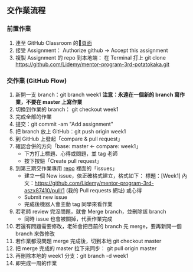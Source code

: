 ## 交作業流程

### 前置作業
1. 連至 GitHub Classroom 的[頁面](https://classroom.github.com/a/V4hZopA2)
2. 接受 Assignment： Authorize github → Accept this assignment
3. 複製 Assignment 的 repo 到本地端：
在 Terminal 打上 git clone https://github.com/Lidemy/mentor-program-3rd-potatokaka.git

### 交作業 (GitHub Flow)
1. 新開一支 branch：git branch week1
**注意：永遠在一個新的 branch 寫作業，不要在 master 上寫作業**
2. 切換到作業的 branch： git checkout week1 
3. 完成全部的作業
4. 提交：git commit -am "Add assignment"
5. 把 branch 放上 GitHub：git push origin week1
6. 到 GitHub 上發起「compare & pull request」
7. 確認合併的方向「base: master ← compare: week1」
    - 下方打上標題、心得或問題，並 tag 老師
    - 按下按鈕「Create pull request」
8. 到第三期交作業專用 [repo](https://github.com/Lidemy/homeworks-3rd) 裡面的「issues」 
    - 建立一個 New issue，依正確格式建立，格式如下：
        標題：[Week1]
        內文：https://github.com/Lidemy/mentor-program-3rd-aszx87410/pull/1 (我的 Pull requests 網址) 或心得
    - Submit new issue
    - 完成後機器人會主動 tag 同學來看作業
9. 若老師 review 完沒問題，就會 Merge branch，並刪除該 branch
    - 同時 issue 也會被關掉，代表作業完成
10. 若還有問題需要修改，老師會把目前的 branch 先 merge，要再新開一個 branch 來做修改
11. 若作業都沒問題 merge 完成後，切到本地 git checkout master
12. 把 merge 完成的 master 拉下來同步： git pull origin master
13. 再刪除本地的 week1 分支：git branch -d week1
14. 即完成一周的作業
